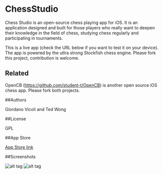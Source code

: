 # ChessStudio

Chess Studio is an open-source chess playing app for iOS. It is an application designed and built for those players who really want to deepen their knowledge in the field of chess, studying chess regularly and participating in tournaments.

This is a live app (check the URL below if you want to test it on your device). The app is powered by the utlra strong Stockfish chess engine. Please fork this project, contribution is welcome.

## Related

OpenCB (https://github.com/student-t/OpenCB) is another open source iOS chess app. Please fork both projects.

##Authors

Giordano Vicoli and Ted Wong

##License

GPL

##App Store

[App Store link](https://itunes.apple.com/us/app/chess-studio-light/id694586937)

##Screenshots

![alt tag](http://www.smallchess.com/Screenshots/ChessStudio1.jpeg)
![alt tag](http://www.smallchess.com/Screenshots/ChessStudio2.jpeg)
